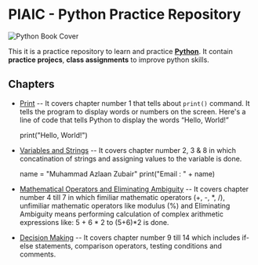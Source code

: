 # PIAIC - Python Practice Repository

![Python Book Cover](https://image.slidesharecdn.com/pdfdownloadasmarterwaytolearnpythonlearnitfaster-180312080525/95/pdf-download-a-smarter-way-to-learn-python-learn-it-faster-remember-it-longer-ebook-read-online-1-638.jpg?cb=1520841954)

This it is a practice repository to learn and practice **[Python](https://www.python.org/downloads/)**. It contain **practice projecs**,  **class assignments** to improve python skills.

 ## Chapters
 

 - [Print](https://github.com/azlaan4/PIAIC-Python/blob/master/Chapters/Print.py) -- It covers chapter number 1 that tells about `print()` command. It tells the program to display words or numbers on the screen. Here's a line of code that tells Python to display the words “Hello, World!”

    print("Hello, World!")
    

 - [Variables and Strings](https://github.com/azlaan4/PIAIC-Python/blob/master/Chapters/Variables%20for%20Strings.py) -- It covers chapter number 2, 3 & 8 in which concatination of strings and assigning values to the variable is done.

    name =  "Muhammad Azlaan Zubair"
    print("Email : "  + name)

 - [Mathematical Operators and Eliminating Ambiguity](https://github.com/azlaan4/PIAIC-Python/commit/22c450263ed32e49428ba97f81c74d09e76a12f0) -- It covers chapter number 4 till 7 in which fimiliar mathematic operators (+, -, *, /), unfimiliar mathematic operators like modulus (%) and Eliminating Ambiguity means performing calculation of complex arithmetic expressions like:
    5 + 6 * 2 to (5+6)*2 
is done.

 - [Decision Making](https://github.com/azlaan4/PIAIC-Python/blob/master/Chapters/Decision%20Making.py) -- It covers chapter number 9 till 14 which includes if-else statements, comparison operators, testing conditions and comments.



 


